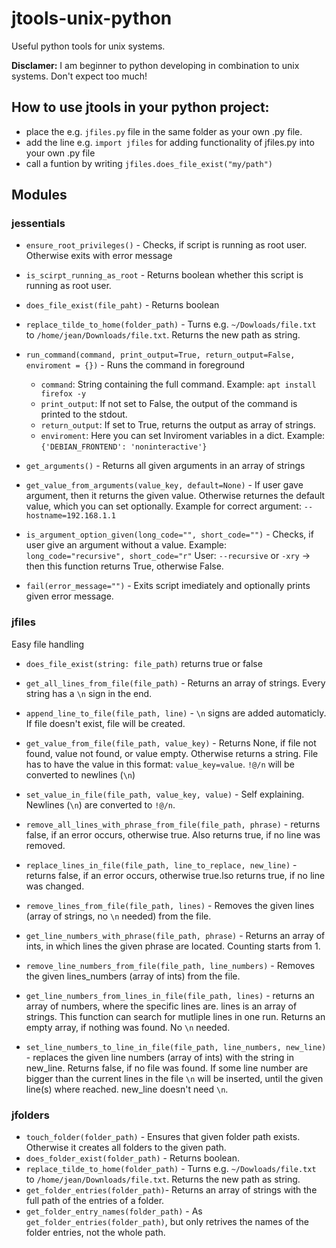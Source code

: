 # jtools-unix-python
Useful python tools for unix systems.

**Disclamer:** I am beginner to python developing in combination to unix systems.
Don't expect too much!

## How to use jtools in your python project:
- place the e.g.  `jfiles.py` file in the same folder as your own .py file.
- add the line e.g. `import jfiles` for adding functionality of jfiles.py into your own .py file
- call a funtion by writing `jfiles.does_file_exist("my/path")`

## Modules

### jessentials

- `ensure_root_privileges()` - Checks, if script is running as root user. Otherwise exits with error message
- `is_scirpt_running_as_root` - Returns boolean whether this script is running as root user.

- `does_file_exist(file_paht)` - Returns boolean

- `replace_tilde_to_home(folder_path)` - Turns e.g. `~/Dowloads/file.txt` to `/home/jean/Downloads/file.txt`. Returns the new path as string.

- `run_command(command, print_output=True, return_output=False, enviroment = {})` - Runs the command in foreground
    - `command`: String containing the full command. Example: `apt install firefox -y`
    - `print_output`: If not set to False, the output of the command is printed to the stdout.
    - `return_output`: If set to True, returns the output as array of strings.
    - `enviroment`: Here you can set Inviroment variables in a dict. Example: `{'DEBIAN_FRONTEND': 'noninteractive'}`

- `get_arguments()` - Returns all given arguments in an array of strings
- `get_value_from_arguments(value_key, default=None)` - If user gave argument, then it returns the given value. Otherwise returnes the default value, which you can set optionally. Example for correct argument: `--hostname=192.168.1.1`
- `is_argument_option_given(long_code="", short_code="")` - Checks, if user give an argument without a value. Example: `long_code="recursive", short_code="r"` User: `--recursive` or `-xry` -> then this function returns True, otherwise False.

- `fail(error_message="")` - Exits script imediately and optionally prints given error message.

### jfiles
Easy file handling

- `does_file_exist(string: file_path)` returns true or false
- `get_all_lines_from_file(file_path)` - Returns an array of strings.
    Every string has a `\n` sign in the end.
- `append_line_to_file(file_path, line)` - `\n` signs are added automaticly.
    If file doesn't exist, file will be created.


- `get_value_from_file(file_path, value_key)` - Returns None, if file not found, value not found, or value empty. Otherwise returns a string. File has to have the value in this format: `value_key=value`. `!@/n` will be converted to newlines (`\n`)
- `set_value_in_file(file_path, value_key, value)` - Self explaining. Newlines (`\n`) are converted to `!@/n`.

- `remove_all_lines_with_phrase_from_file(file_path, phrase)` - returns false, if an error occurs, otherwise true. Also returns true, if no line was removed.
- `replace_lines_in_file(file_path, line_to_replace, new_line)` - returns false, if an error occurs, otherwise true.lso returns true, if no line was changed.
- `remove_lines_from_file(file_path, lines)` - Removes the given lines (array of strings, no `\n` needed) from the file.


- `get_line_numbers_with_phrase(file_path, phrase)` - Returns an array of ints, in which lines the given phrase are located. Counting starts from 1.
- `remove_line_numbers_from_file(file_path, line_numbers)` - Removes the given lines_numbers (array of ints) from the file.
- `get_line_numbers_from_lines_in_file(file_path, lines)` - returns an array of numbers, where the specific lines are. lines is an array of strings. This function can search for mutliple lines in one run. Returns an empty array, if nothing was found. No `\n` needed.
- `set_line_numbers_to_line_in_file(file_path, line_numbers, new_line)` - replaces the given line numbers (array of ints) with the string in new_line. Returns false, if no file was found. If some line number are bigger than the current lines in the file `\n` will be inserted, until the given line(s) where reached. new_line doesn't need `\n`.

### jfolders
- `touch_folder(folder_path)` - Ensures that given folder path exists. Otherwise it creates all folders to the given path.
- `does_folder_exist(folder_path)` - Returns boolean.
- `replace_tilde_to_home(folder_path)` - Turns e.g. `~/Dowloads/file.txt` to `/home/jean/Downloads/file.txt`. Returns the new path as string.
- `get_folder_entries(folder_path)`- Returns an array of strings with the full path of the entries of a folder.
- `get_folder_entry_names(folder_path)` - As `get_folder_entries(folder_path)`, but only retrives the names of the folder entries, not the whole path.
